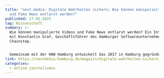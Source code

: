 ```yaml
---
title: "next.media: Digitale Wahrheiten sichern; Wie können manipulierte Videos
  und Fake News entlarvt werden?"
published: 27.01.2025
tag: Wissenschaft
summary: >-
  Wie können manipulierte Videos und Fake News entlarvt werden? Ein Interview
  mit Konstantin Graf, Geschäftsführer des Hamburger Softwareunternehmens
  Chainstep.


  Gemeinsam mit der HAW Hamburg entwickelt das 2017 in Hamburg gegründete Softwareunternehmen Chainstep Technologien, um Manipulationen in digitalen Inhalten zu erkennen und deren Authentizität sicherzustellen. Konstantin Graf, Geschäftsführer von Chainstep, gibt einen Einblick in die technische Umsetzung und die Ziele des Projekts.
link: https://nextmedia-hamburg.de/magazin/digitale-wahrheiten-sichern/
categories:
  - online-journalismus
---
```

